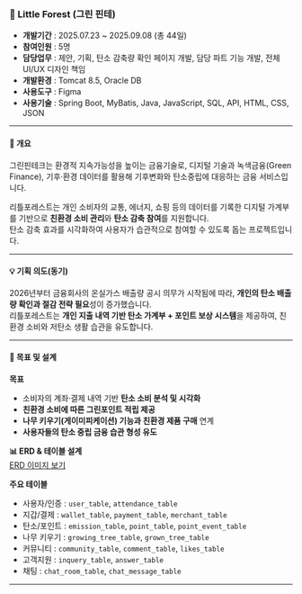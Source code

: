 ### 🌳 Little Forest (그린 핀테)

- **개발기간** : 2025.07.23 ~ 2025.09.08 (총 44일)  
- **참여인원** : 5명  
- **담당업무** : 제안, 기획, 탄소 감축량 확인 페이지 개발, 담당 파트 기능 개발, 전체 UI/UX 디자인 책임 
- **개발환경** : Tomcat 8.5, Oracle DB  
- **사용도구** : Figma  
- **사용기술** : Spring Boot, MyBatis, Java, JavaScript, SQL, API, HTML, CSS, JSON

---

#### 📖 개요
그린핀테크는 환경적 지속가능성을 높이는 금융기술로, 디지털 기술과 녹색금융(Green Finance), 기후·환경 데이터를 활용해 기후변화와 탄소중립에 대응하는 금융 서비스입니다.  

리틀포레스트는 개인 소비자의 교통, 에너지, 쇼핑 등의 데이터를 기록한 디지털 가계부를 기반으로 **친환경 소비 관리**와 **탄소 감축 참여**를 지원합니다.  
탄소 감축 효과를 시각화하여 사용자가 습관적으로 참여할 수 있도록 돕는 프로젝트입니다.

---

#### 💡 기획 의도(동기)
2026년부터 금융회사의 온실가스 배출량 공시 의무가 시작됨에 따라, **개인의 탄소 배출량 확인과 절감 전략 필요**성이 증가했습니다.  
리틀포레스트는 **개인 지출 내역 기반 탄소 가계부 + 포인트 보상 시스템**을 제공하여, 친환경 소비와 저탄소 생활 습관을 유도합니다.

---

#### 🎯 목표 및 설계
**목표**
- 소비자의 계좌·결제 내역 기반 **탄소 소비 분석 및 시각화**  
- **친환경 소비에 따른 그린포인트 적립 제공**  
- **나무 키우기(게이미피케이션) 기능과 친환경 제품 구매** 연계  
- **사용자들의 탄소 중립 금융 습관 형성 유도**

**📊 ERD & 테이블 설계**  
[ERD 이미지 보기](https://drive.google.com/file/d/1c2CmWteDQokKMabPMcZ7VuJjKofZd2Uz/view?usp=drive_link)  

**주요 테이블**
- 사용자/인증 : `user_table`, `attendance_table`  
- 지갑/결제 : `wallet_table`, `payment_table`, `merchant_table`  
- 탄소/포인트 : `emission_table`, `point_table`, `point_event_table`  
- 나무 키우기 : `growing_tree_table`, `grown_tree_table`  
- 커뮤니티 : `community_table`, `comment_table`, `likes_table`  
- 고객지원 : `inquery_table`, `answer_table`  
- 채팅 : `chat_room_table`, `chat_message_table`  

---
